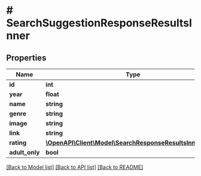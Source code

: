 # # SearchSuggestionResponseResultsInner

## Properties

Name | Type | Description | Notes
------------ | ------------- | ------------- | -------------
**id** | **int** |  | [optional]
**year** | **float** |  | [optional]
**name** | **string** |  | [optional]
**genre** | **string** |  | [optional]
**image** | **string** |  | [optional]
**link** | **string** |  | [optional]
**rating** | [**\OpenAPI\Client\Model\SearchResponseResultsInnerRating**](SearchResponseResultsInnerRating.md) |  | [optional]
**adult_only** | **bool** |  | [optional]

[[Back to Model list]](../../README.md#models) [[Back to API list]](../../README.md#endpoints) [[Back to README]](../../README.md)
